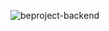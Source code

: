 ![beproject-backend](https://socialify.git.ci/shahpreetk/beproject-backend/image?description=1&descriptionEditable=Backend%20of%20BE%20Project%20-%20Online%20Auditorium%20and%20Turf%20Booking%20System.&font=KoHo&language=1&owner=1&pattern=Charlie%20Brown&theme=Light)
